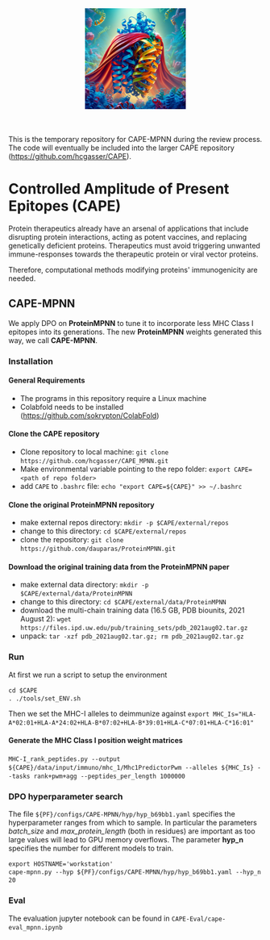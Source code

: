 <center><img src="logo.jpg" alt="Cape Logo" width="200" height="200"><br><br><br></center>

This is the temporary repository for CAPE-MPNN during the review process. The code will eventually be included into the larger CAPE repository (https://github.com/hcgasser/CAPE).


# Controlled Amplitude of Present Epitopes (CAPE)

Protein therapeutics already have an arsenal of applications that include disrupting protein interactions, acting as potent vaccines, and replacing genetically deficient proteins. 
Therapeutics must avoid triggering unwanted immune-responses towards the therapeutic protein or viral vector proteins. 

Therefore, computational methods modifying proteins' immunogenicity are needed. 


## CAPE-MPNN

We apply DPO on **ProteinMPNN** to tune it to incorporate less MHC Class I epitopes into its generations.
The new **ProteinMPNN** weights generated this way, we call **CAPE-MPNN**.


### Installation

#### General Requirements
- The programs in this repository require a Linux machine
- Colabfold needs to be installed (https://github.com/sokrypton/ColabFold)

#### Clone the CAPE repository
- Clone repository to local machine: ``git clone https://github.com/hcgasser/CAPE_MPNN.git``
- Make environmental variable pointing to the repo folder: ``export CAPE=<path of repo folder>``
- add ``CAPE`` to ``.bashrc`` file: ``echo "export CAPE=${CAPE}" >> ~/.bashrc``


#### Clone the original ProteinMPNN repository
- make external repos directory: ``mkdir -p $CAPE/external/repos``
- change to this directory: ``cd $CAPE/external/repos``
- clone the repository: ``git clone https://github.com/dauparas/ProteinMPNN.git``


#### Download the original training data from the ProteinMPNN paper
- make external data directory: ``mkdir -p $CAPE/external/data/ProteinMPNN``
- change to this directory: ``cd $CAPE/external/data/ProteinMPNN``
- download the multi-chain training data (16.5 GB, PDB biounits, 2021 August 2): ``wget https://files.ipd.uw.edu/pub/training_sets/pdb_2021aug02.tar.gz``
- unpack: ``tar -xzf pdb_2021aug02.tar.gz; rm pdb_2021aug02.tar.gz``



### Run

At first we run a script to setup the environment
```shell
cd $CAPE
. ./tools/set_ENV.sh
```

Then we set the MHC-I alleles to deimmunize against
``export MHC_Is="HLA-A*02:01+HLA-A*24:02+HLA-B*07:02+HLA-B*39:01+HLA-C*07:01+HLA-C*16:01"``


#### Generate the MHC Class I position weight matrices
``MHC-I_rank_peptides.py --output ${CAPE}/data/input/immuno/mhc_1/Mhc1PredictorPwm --alleles ${MHC_Is} --tasks rank+pwm+agg --peptides_per_length 1000000``



### DPO hyperparameter search

The file ``${PF}/configs/CAPE-MPNN/hyp/hyp_b69bb1.yaml`` specifies the hyperparameter ranges from which to sample.
In particular the parameters *batch_size* and *max_protein_length* (both in residues) are important as too large values will lead to GPU memory overflows.
The parameter **hyp_n** specifies the number for different models to train.

```shell 
export HOSTNAME='workstation'
cape-mpnn.py --hyp ${PF}/configs/CAPE-MPNN/hyp/hyp_b69bb1.yaml --hyp_n 20
```

### Eval

The evaluation jupyter notebook can be found in ``CAPE-Eval/cape-eval_mpnn.ipynb``